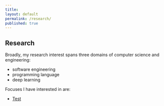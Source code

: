 ```yaml
---
title:
layout: default
permalink: /research/
published: true
---
```


## Research
Broadly, my research interest spans three domains of computer science and engineering:
- software engineering
- programming language
- deep learning

Focuses I have interested in are:
- [Test]({{site.baseurl}}/research/edge-ai)

